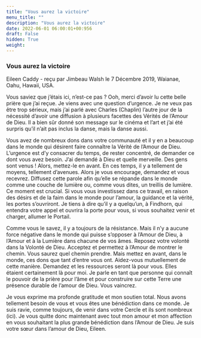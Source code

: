 ```yaml
---
title: "Vous aurez la victoire"
menu_title: ""
description: "Vous aurez la victoire"
date: 2022-06-01 06:00:01+00:956
draft: False
hidden: True
weight:
---
```

### Vous aurez la victoire

Eileen Caddy - reçu par Jimbeau Walsh le 7 Décembre 2019, Waianae, Oahu, Hawaii, USA.

Vous saviez que j’étais ici, n’est-ce pas ? Ooh, merci d’avoir lu cette belle prière que j’ai reçue. Je viens avec une question d’urgence. Je ne veux pas être trop sérieux, mais j’ai parlé avec Charles (Chaplin) l’autre jour de la nécessité d’avoir une diffusion à plusieurs facettes des Vérités de l’Amour de Dieu. Il a bien sûr donné son message sur le cinéma et l’art et j’ai été surpris qu’il n’ait pas inclus la danse, mais la danse aussi.

Vous avez de nombreux dons dans votre communauté et il y en a beaucoup dans le monde qui désirent faire connaître la Vérité de l’Amour de Dieu. L’urgence est d’y consacrer du temps, de rester concentré, de demander ce dont vous avez besoin. J’ai demandé à Dieu et quelle merveille. Des gens sont venus ! Alors, mettez-le en avant. En ces temps, il y a tellement de moyens, tellement d’avenues. Alors je vous encourage, demandez et vous recevrez. Diffusez cette parole afin qu’elle se répande dans le monde comme une couche de lumière ou, comme vous dites, un treillis de lumière. Ce moment est crucial. Si vous vous investissez dans ce travail, en raison des désirs et de la faim dans le monde pour l’amour, la guidance et la vérité, les portes s’ouvriront. Je tiens à dire qu’il y a quelqu’un, à Findhorn, qui entendra votre appel et ouvrira la porte pour vous, si vous souhaitez venir et charger, allumer le Portail.

Comme vous le savez, il y a toujours de la résistance. Mais il n’y a aucune force négative dans le monde qui puisse s’opposer à l’Amour de Dieu, à l’Amour et à la Lumière dans chacune de vos âmes. Reposez votre volonté dans la Volonté de Dieu. Acceptez et permettez à l’Amour de montrer le chemin. Vous saurez quel chemin prendre. Mais mettez en avant, dans le monde, ces dons que tant d’entre vous ont. Aidez-vous mutuellement de cette manière. Demandez et les ressources seront là pour vous. Elles étaient certainement là pour moi. Je parle en tant que personne qui connaît le pouvoir de la prière pour l’âme et pour construire sur cette Terre une présence durable de l’amour de Dieu. Vous vaincrez.

Je vous exprime ma profonde gratitude et mon soutien total. Nous avons tellement besoin de vous et vous êtes une bénédiction dans ce monde. Je suis ravie, comme toujours, de venir dans votre Cercle et ils sont nombreux (ici). Je vous quitte donc maintenant avec tout mon amour et mon affection en vous souhaitant la plus grande bénédiction dans l’Amour de Dieu. Je suis votre sœur dans l’amour de Dieu, Eileen.
